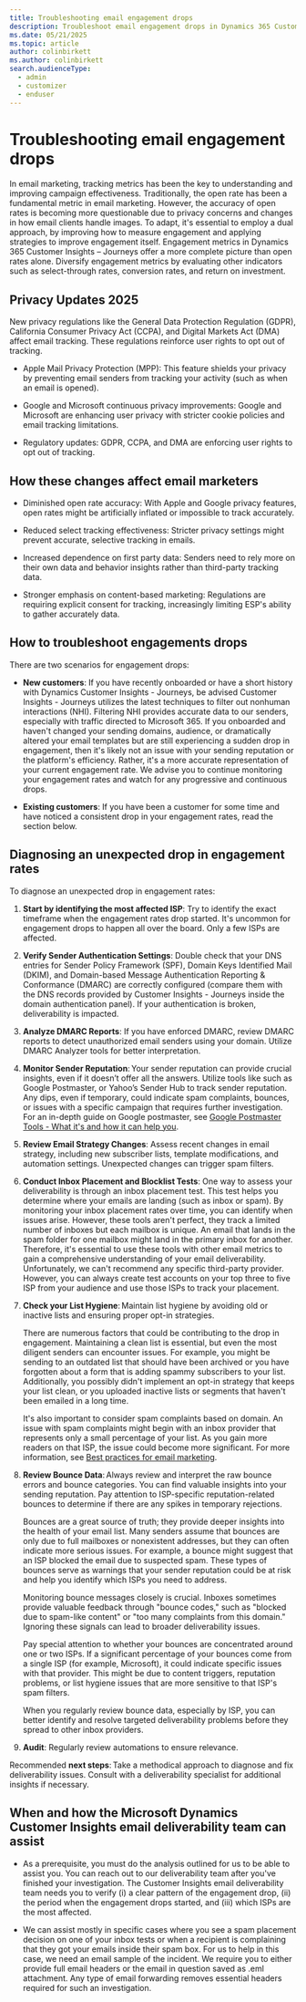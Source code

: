 ```yaml
---
title: Troubleshooting email engagement drops
description: Troubleshoot email engagement drops in Dynamics 365 Customer Insights - Journeys.
ms.date: 05/21/2025
ms.topic: article
author: colinbirkett
ms.author: colinbirkett
search.audienceType: 
  - admin
  - customizer
  - enduser
---
```


# Troubleshooting email engagement drops

In email marketing, tracking metrics has been the key to understanding and improving campaign effectiveness. Traditionally, the open rate has been a fundamental metric in email marketing. However, the accuracy of open rates is becoming more questionable due to privacy concerns and changes in how email clients handle images. To adapt, it's essential to employ a dual approach, by improving how to measure engagement and applying strategies to improve engagement itself. Engagement metrics in Dynamics 365 Customer Insights – Journeys offer a more complete picture than open rates alone. Diversify engagement metrics by evaluating other indicators such as select-through rates, conversion rates, and return on investment.

## Privacy Updates 2025

New privacy regulations like the General Data Protection Regulation (GDPR), California Consumer Privacy Act (CCPA), and Digital Markets Act (DMA) affect email tracking. These regulations reinforce user rights to opt out of tracking.

* Apple Mail Privacy Protection (MPP): This feature shields your privacy by preventing email senders from tracking your activity (such as when an email is opened). 

* Google and Microsoft continuous privacy improvements: Google and Microsoft are enhancing user privacy with stricter cookie policies and email tracking limitations. 

* Regulatory updates: GDPR, CCPA, and DMA are enforcing user rights to opt out of tracking. 

## How these changes affect email marketers 

* Diminished open rate accuracy: With Apple and Google privacy features, open rates might be artificially inflated or impossible to track accurately. 

* Reduced select tracking effectiveness: Stricter privacy settings might prevent accurate, selective tracking in emails. 

* Increased dependence on first party data: Senders need to rely more on their own data and behavior insights rather than third-party tracking data. 

* Stronger emphasis on content-based marketing: Regulations are requiring explicit consent for tracking, increasingly limiting ESP's ability to gather accurately data. 

## How to troubleshoot engagements drops 

There are two scenarios for engagement drops: 

- **New customers**: If you have recently onboarded or have a short history with Dynamics Customer Insights - Journeys, be advised Customer Insights - Journeys utilizes the latest techniques to filter out nonhuman interactions (NHI). Filtering NHI provides accurate data to our senders, especially with traffic directed to Microsoft 365. If you onboarded and haven't changed your sending domains, audience, or dramatically altered your email templates but are still experiencing a sudden drop in engagement, then it's likely not an issue with your sending reputation or the platform's efficiency. Rather, it's a more accurate representation of your current engagement rate. We advise you to continue monitoring your engagement rates and watch for any progressive and continuous drops. 

- **Existing customers**: If you have been a customer for some time and have noticed a consistent drop in your engagement rates, read the section below. 

## Diagnosing an unexpected drop in engagement rates

To diagnose an unexpected drop in engagement rates:

1. **Start by identifying the most affected ISP**: Try to identify the exact timeframe when the engagement rates drop started. It's uncommon for engagement drops to happen all over the board. Only a few ISPs are affected. 

1. **Verify Sender Authentication Settings**: Double check that your DNS entries for Sender Policy Framework (SPF), Domain Keys Identified Mail (DKIM), and Domain-based Message Authentication Reporting & Conformance (DMARC) are correctly configured (compare them with the DNS records provided by Customer Insights - Journeys inside the domain authentication panel). If your authentication is broken, deliverability is impacted. 

1. **Analyze DMARC Reports**: If you have enforced DMARC, review DMARC reports to detect unauthorized email senders using your domain. Utilize DMARC Analyzer tools for better interpretation. 

1. **Monitor Sender Reputation**: Your sender reputation can provide crucial insights, even if it doesn’t offer all the answers. Utilize tools like such as Google Postmaster, or Yahoo’s Sender Hub to track sender reputation. Any dips, even if temporary, could indicate spam complaints, bounces, or issues with a specific campaign that requires further investigation. For an in-depth guide on Google postmaster, see [Google Postmaster Tools - What it's and how it can help you](google-postmaster.md).

1. **Review Email Strategy Changes**: Assess recent changes in email strategy, including new subscriber lists, template modifications, and automation settings. Unexpected changes can trigger spam filters. 

1. **Conduct Inbox Placement and Blocklist Tests**: One way to assess your deliverability is through an inbox placement test. This test helps you determine where your emails are landing (such as inbox or spam). By monitoring your inbox placement rates over time, you can identify when issues arise. However, these tools aren't perfect, they track a limited number of inboxes but each mailbox is unique. An email that lands in the spam folder for one mailbox might land in the primary inbox for another. Therefore, it's essential to use these tools with other email metrics to gain a comprehensive understanding of your email deliverability. Unfortunately, we can't recommend any specific third-party provider. However, you can always create test accounts on your top three to five ISP from your audience and use those ISPs to track your placement. 

1. **Check your List Hygiene**: Maintain list hygiene by avoiding old or inactive lists and ensuring proper opt-in strategies.   

    There are numerous factors that could be contributing to the drop in engagement. Maintaining a clean list is essential, but even the most diligent senders can encounter issues. For example, you might be sending to an outdated list that should have been archived or you have forgotten about a form that is adding spammy subscribers to your list. Additionally, you possibly didn't implement an opt-in strategy that keeps your list clean, or you uploaded inactive lists or segments that haven't been emailed in a long time. 

    It's also important to consider spam complaints based on domain. An issue with spam complaints might begin with an inbox provider that represents only a small percentage of your list. As you gain more readers on that ISP, the issue could become more significant. For more information, see [Best practices for email marketing](get-ready-email-marketing.md).

1. **Review Bounce Data**: Always review and interpret the raw bounce errors and bounce categories. You can find valuable insights into your sending reputation. Pay attention to ISP-specific reputation-related bounces to determine if there are any spikes in temporary rejections.

    Bounces are a great source of truth; they provide deeper insights into the health of your email list. Many senders assume that bounces are only due to full mailboxes or nonexistent addresses, but they can often indicate more serious issues. For example, a bounce might suggest that an ISP blocked the email due to suspected spam. These types of bounces serve as warnings that your sender reputation could be at risk and help you identify which ISPs you need to address. 

    Monitoring bounce messages closely is crucial. Inboxes sometimes provide valuable feedback through "bounce codes," such as "blocked due to spam-like content" or "too many complaints from this domain." Ignoring these signals can lead to broader deliverability issues. 

    Pay special attention to whether your bounces are concentrated around one or two ISPs. If a significant percentage of your bounces come from a single ISP (for example, Microsoft), it could indicate specific issues with that provider. This might be due to content triggers, reputation problems, or list hygiene issues that are more sensitive to that ISP's spam filters. 

    When you regularly review bounce data, especially by ISP, you can better identify and resolve targeted deliverability problems before they spread to other inbox providers. 

1. **Audit**: Regularly review automations to ensure relevance.  

Recommended **next steps**: Take a methodical approach to diagnose and fix deliverability issues. Consult with a deliverability specialist for additional insights if necessary. 

## When and how the Microsoft Dynamics Customer Insights email deliverability team can assist 

* As a prerequisite, you must do the analysis outlined for us to be able to assist you. You can reach out to our deliverability team after you've finished your investigation. The Customer Insights email deliverability team needs you to verify (i) a clear pattern of the engagement drop, (ii) the period when the engagement drops started, and (iii) which ISPs are the most affected.

* We can assist mostly in specific cases where you see a spam placement decision on one of your inbox tests or when a recipient is complaining that they got your emails inside their spam box. For us to help in this case, we need an email sample of the incident. We require you to either provide full email headers or the email in question saved as .eml attachment. Any type of email forwarding removes essential headers required for such an investigation.

